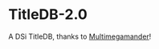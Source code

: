 # TitleDB-2.0

A DSi TitleDB, thanks to <a href="https://github.com/Multimegamander/">Multimegamander</a>!
